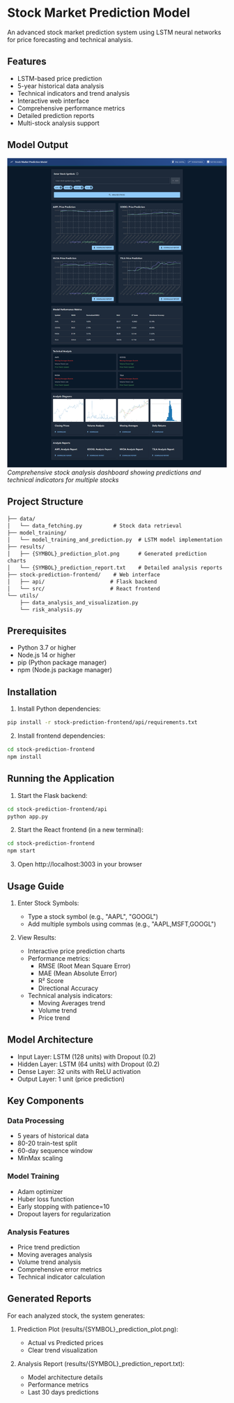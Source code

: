 # Stock Market Prediction Model

An advanced stock market prediction system using LSTM neural networks for price forecasting and technical analysis.

## Features

- LSTM-based price prediction
- 5-year historical data analysis
- Technical indicators and trend analysis
- Interactive web interface
- Comprehensive performance metrics
- Detailed prediction reports
- Multi-stock analysis support

## Model Output

![Stock Analysis Output](results/Output.png)
*Comprehensive stock analysis dashboard showing predictions and technical indicators for multiple stocks*

## Project Structure

```
├── data/
│   └── data_fetching.py          # Stock data retrieval
├── model_training/
│   └── model_training_and_prediction.py  # LSTM model implementation
├── results/
│   ├── {SYMBOL}_prediction_plot.png      # Generated prediction charts
│   └── {SYMBOL}_prediction_report.txt    # Detailed analysis reports
├── stock-prediction-frontend/    # Web interface
│   ├── api/                     # Flask backend
│   └── src/                     # React frontend
└── utils/
    ├── data_analysis_and_visualization.py
    └── risk_analysis.py
```

## Prerequisites

- Python 3.7 or higher
- Node.js 14 or higher
- pip (Python package manager)
- npm (Node.js package manager)

## Installation
1. Install Python dependencies:
```bash
pip install -r stock-prediction-frontend/api/requirements.txt
```

2. Install frontend dependencies:
```bash
cd stock-prediction-frontend
npm install
```

## Running the Application

1. Start the Flask backend:
```bash
cd stock-prediction-frontend/api
python app.py
```

2. Start the React frontend (in a new terminal):
```bash
cd stock-prediction-frontend
npm start
```

3. Open http://localhost:3003 in your browser

## Usage Guide

1. Enter Stock Symbols:
   - Type a stock symbol (e.g., "AAPL", "GOOGL")
   - Add multiple symbols using commas (e.g., "AAPL,MSFT,GOOGL")

2. View Results:
   - Interactive price prediction charts
   - Performance metrics:
     * RMSE (Root Mean Square Error)
     * MAE (Mean Absolute Error)
     * R² Score
     * Directional Accuracy
   - Technical analysis indicators:
     * Moving Averages trend
     * Volume trend
     * Price trend

## Model Architecture

- Input Layer: LSTM (128 units) with Dropout (0.2)
- Hidden Layer: LSTM (64 units) with Dropout (0.2)
- Dense Layer: 32 units with ReLU activation
- Output Layer: 1 unit (price prediction)

## Key Components

### Data Processing
- 5 years of historical data
- 80-20 train-test split
- 60-day sequence window
- MinMax scaling

### Model Training
- Adam optimizer
- Huber loss function
- Early stopping with patience=10
- Dropout layers for regularization

### Analysis Features
- Price trend prediction
- Moving averages analysis
- Volume trend analysis
- Comprehensive error metrics
- Technical indicator calculation

## Generated Reports

For each analyzed stock, the system generates:

1. Prediction Plot (results/{SYMBOL}_prediction_plot.png):
   - Actual vs Predicted prices
   - Clear trend visualization

2. Analysis Report (results/{SYMBOL}_prediction_report.txt):
   - Model architecture details
   - Performance metrics
   - Last 30 days predictions

